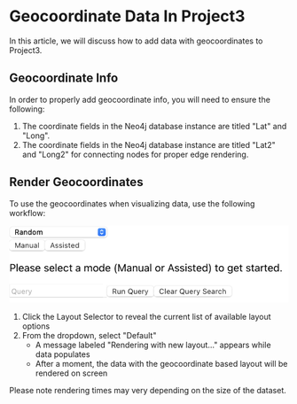 # Geocoordinate Data In Project3

In this article, we will discuss how to add data with geocoordinates to Project3.

## Geocoordinate Info

In order to properly add geocoordinate info, you will need to ensure the following:
1. The coordinate fields in the Neo4j database instance are titled "Lat" and "Long".
2. The coordinate fields in the Neo4j database instance are titled "Lat2" and "Long2" for connecting nodes for proper edge rendering.

## Render Geocoordinates

To use the geocoordinates when visualizing data, use the following workflow:

![The Layout Selector](images/querybar.png)
1. Click the Layout Selector to reveal the current list of available layout options
2. From the dropdown, select "Default"
    - A message labeled "Rendering with new layout..." appears while data populates
    - After a moment, the data with the geocoordinate based layout will be rendered on screen

Please note rendering times may very depending on the size of the dataset.